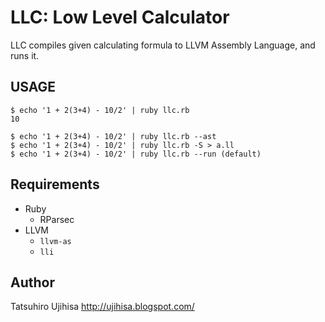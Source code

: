 # LLC: Low Level Calculator

LLC compiles given calculating formula to LLVM Assembly Language, and runs it.

## USAGE

    $ echo '1 + 2(3+4) - 10/2' | ruby llc.rb
    10

    $ echo '1 + 2(3+4) - 10/2' | ruby llc.rb --ast
    $ echo '1 + 2(3+4) - 10/2' | ruby llc.rb -S > a.ll
    $ echo '1 + 2(3+4) - 10/2' | ruby llc.rb --run (default)

## Requirements

* Ruby
  * RParsec
* LLVM
  * `llvm-as`
  * `lli`

## Author

Tatsuhiro Ujihisa
<http://ujihisa.blogspot.com/>
